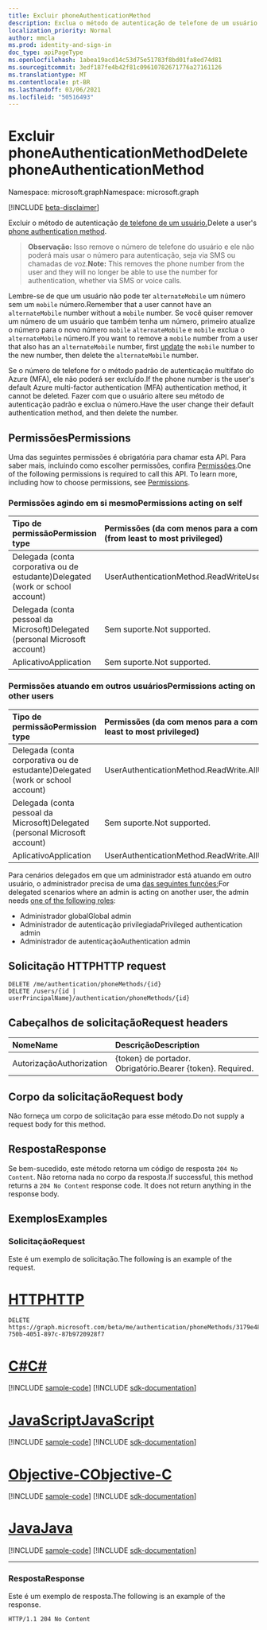 ```yaml
---
title: Excluir phoneAuthenticationMethod
description: Exclua o método de autenticação de telefone de um usuário.
localization_priority: Normal
author: mmcla
ms.prod: identity-and-sign-in
doc_type: apiPageType
ms.openlocfilehash: 1abea19acd14c53d75e51783f8bd01fa8ed74d81
ms.sourcegitcommit: 3edf187fe4b42f81c09610782671776a27161126
ms.translationtype: MT
ms.contentlocale: pt-BR
ms.lasthandoff: 03/06/2021
ms.locfileid: "50516493"
---
```

# <a name="delete-phoneauthenticationmethod"></a><span data-ttu-id="9b3ed-103">Excluir phoneAuthenticationMethod</span><span class="sxs-lookup"><span data-stu-id="9b3ed-103">Delete phoneAuthenticationMethod</span></span>

<span data-ttu-id="9b3ed-104">Namespace: microsoft.graph</span><span class="sxs-lookup"><span data-stu-id="9b3ed-104">Namespace: microsoft.graph</span></span>

[!INCLUDE [beta-disclaimer](../../includes/beta-disclaimer.md)]

<span data-ttu-id="9b3ed-105">Excluir o método de autenticação [de telefone de um usuário.](../resources/phoneauthenticationmethod.md)</span><span class="sxs-lookup"><span data-stu-id="9b3ed-105">Delete a user's [phone authentication method](../resources/phoneauthenticationmethod.md).</span></span> 

><span data-ttu-id="9b3ed-106">**Observação:** Isso remove o número de telefone do usuário e ele não poderá mais usar o número para autenticação, seja via SMS ou chamadas de voz.</span><span class="sxs-lookup"><span data-stu-id="9b3ed-106">**Note:** This removes the phone number from the user and they will no longer be able to use the number for authentication, whether via SMS or voice calls.</span></span>

<span data-ttu-id="9b3ed-107">Lembre-se de que um usuário não pode ter `alternateMobile` um número sem um `mobile` número.</span><span class="sxs-lookup"><span data-stu-id="9b3ed-107">Remember that a user cannot have an `alternateMobile` number without a `mobile` number.</span></span> <span data-ttu-id="9b3ed-108">Se você quiser remover um número de um usuário que também tenha um número, primeiro atualize o número para o novo número `mobile` `alternateMobile` e [](phoneauthenticationmethod-update.md) `mobile` exclua o `alternateMobile` número.</span><span class="sxs-lookup"><span data-stu-id="9b3ed-108">If you want to remove a `mobile` number from a user that also has an `alternateMobile` number, first [update](phoneauthenticationmethod-update.md) the `mobile` number to the new number, then delete the `alternateMobile` number.</span></span>

<span data-ttu-id="9b3ed-109">Se o número de telefone for o método padrão de autenticação multifato do Azure (MFA), ele não poderá ser excluído.</span><span class="sxs-lookup"><span data-stu-id="9b3ed-109">If the phone number is the user's default Azure multi-factor authentication (MFA) authentication method, it cannot be deleted.</span></span> <span data-ttu-id="9b3ed-110">Fazer com que o usuário altere seu método de autenticação padrão e exclua o número.</span><span class="sxs-lookup"><span data-stu-id="9b3ed-110">Have the user change their default authentication method, and then delete the number.</span></span>

## <a name="permissions"></a><span data-ttu-id="9b3ed-111">Permissões</span><span class="sxs-lookup"><span data-stu-id="9b3ed-111">Permissions</span></span>

<span data-ttu-id="9b3ed-p103">Uma das seguintes permissões é obrigatória para chamar esta API. Para saber mais, incluindo como escolher permissões, confira [Permissões](/graph/permissions-reference).</span><span class="sxs-lookup"><span data-stu-id="9b3ed-p103">One of the following permissions is required to call this API. To learn more, including how to choose permissions, see [Permissions](/graph/permissions-reference).</span></span>

### <a name="permissions-acting-on-self"></a><span data-ttu-id="9b3ed-114">Permissões agindo em si mesmo</span><span class="sxs-lookup"><span data-stu-id="9b3ed-114">Permissions acting on self</span></span>

|<span data-ttu-id="9b3ed-115">Tipo de permissão</span><span class="sxs-lookup"><span data-stu-id="9b3ed-115">Permission type</span></span>      | <span data-ttu-id="9b3ed-116">Permissões (da com menos para a com mais privilégios)</span><span class="sxs-lookup"><span data-stu-id="9b3ed-116">Permissions (from least to most privileged)</span></span>              |
|:---------------------------------------|:-------------------------|
| <span data-ttu-id="9b3ed-117">Delegada (conta corporativa ou de estudante)</span><span class="sxs-lookup"><span data-stu-id="9b3ed-117">Delegated (work or school account)</span></span>     | <span data-ttu-id="9b3ed-118">UserAuthenticationMethod.ReadWrite</span><span class="sxs-lookup"><span data-stu-id="9b3ed-118">UserAuthenticationMethod.ReadWrite</span></span> |
| <span data-ttu-id="9b3ed-119">Delegada (conta pessoal da Microsoft)</span><span class="sxs-lookup"><span data-stu-id="9b3ed-119">Delegated (personal Microsoft account)</span></span> | <span data-ttu-id="9b3ed-120">Sem suporte.</span><span class="sxs-lookup"><span data-stu-id="9b3ed-120">Not supported.</span></span> |
| <span data-ttu-id="9b3ed-121">Aplicativo</span><span class="sxs-lookup"><span data-stu-id="9b3ed-121">Application</span></span>                            | <span data-ttu-id="9b3ed-122">Sem suporte.</span><span class="sxs-lookup"><span data-stu-id="9b3ed-122">Not supported.</span></span> |

### <a name="permissions-acting-on-other-users"></a><span data-ttu-id="9b3ed-123">Permissões atuando em outros usuários</span><span class="sxs-lookup"><span data-stu-id="9b3ed-123">Permissions acting on other users</span></span>

|<span data-ttu-id="9b3ed-124">Tipo de permissão</span><span class="sxs-lookup"><span data-stu-id="9b3ed-124">Permission type</span></span>      | <span data-ttu-id="9b3ed-125">Permissões (da com menos para a com mais privilégios)</span><span class="sxs-lookup"><span data-stu-id="9b3ed-125">Permissions (from least to most privileged)</span></span>              |
|:---------------------------------------|:-------------------------|
| <span data-ttu-id="9b3ed-126">Delegada (conta corporativa ou de estudante)</span><span class="sxs-lookup"><span data-stu-id="9b3ed-126">Delegated (work or school account)</span></span>     | <span data-ttu-id="9b3ed-127">UserAuthenticationMethod.ReadWrite.All</span><span class="sxs-lookup"><span data-stu-id="9b3ed-127">UserAuthenticationMethod.ReadWrite.All</span></span> |
| <span data-ttu-id="9b3ed-128">Delegada (conta pessoal da Microsoft)</span><span class="sxs-lookup"><span data-stu-id="9b3ed-128">Delegated (personal Microsoft account)</span></span> | <span data-ttu-id="9b3ed-129">Sem suporte.</span><span class="sxs-lookup"><span data-stu-id="9b3ed-129">Not supported.</span></span> |
| <span data-ttu-id="9b3ed-130">Aplicativo</span><span class="sxs-lookup"><span data-stu-id="9b3ed-130">Application</span></span>                            | <span data-ttu-id="9b3ed-131">UserAuthenticationMethod.ReadWrite.All</span><span class="sxs-lookup"><span data-stu-id="9b3ed-131">UserAuthenticationMethod.ReadWrite.All</span></span> |

<span data-ttu-id="9b3ed-132">Para cenários delegados em que um administrador está atuando em outro usuário, o administrador precisa de uma [das seguintes funções:](/azure/active-directory/users-groups-roles/directory-assign-admin-roles#available-roles)</span><span class="sxs-lookup"><span data-stu-id="9b3ed-132">For delegated scenarios where an admin is acting on another user, the admin needs [one of the following roles](/azure/active-directory/users-groups-roles/directory-assign-admin-roles#available-roles):</span></span>
* <span data-ttu-id="9b3ed-133">Administrador global</span><span class="sxs-lookup"><span data-stu-id="9b3ed-133">Global admin</span></span>
* <span data-ttu-id="9b3ed-134">Administrador de autenticação privilegiada</span><span class="sxs-lookup"><span data-stu-id="9b3ed-134">Privileged authentication admin</span></span>
* <span data-ttu-id="9b3ed-135">Administrador de autenticação</span><span class="sxs-lookup"><span data-stu-id="9b3ed-135">Authentication admin</span></span>

## <a name="http-request"></a><span data-ttu-id="9b3ed-136">Solicitação HTTP</span><span class="sxs-lookup"><span data-stu-id="9b3ed-136">HTTP request</span></span>

<!-- { "blockType": "ignored" } -->

```http
DELETE /me/authentication/phoneMethods/{id}
DELETE /users/{id | userPrincipalName}/authentication/phoneMethods/{id}
```

## <a name="request-headers"></a><span data-ttu-id="9b3ed-137">Cabeçalhos de solicitação</span><span class="sxs-lookup"><span data-stu-id="9b3ed-137">Request headers</span></span>

| <span data-ttu-id="9b3ed-138">Nome</span><span class="sxs-lookup"><span data-stu-id="9b3ed-138">Name</span></span>          | <span data-ttu-id="9b3ed-139">Descrição</span><span class="sxs-lookup"><span data-stu-id="9b3ed-139">Description</span></span>   |
|:--------------|:--------------|
| <span data-ttu-id="9b3ed-140">Autorização</span><span class="sxs-lookup"><span data-stu-id="9b3ed-140">Authorization</span></span> | <span data-ttu-id="9b3ed-p104">{token} de portador. Obrigatório.</span><span class="sxs-lookup"><span data-stu-id="9b3ed-p104">Bearer {token}. Required.</span></span> |

## <a name="request-body"></a><span data-ttu-id="9b3ed-143">Corpo da solicitação</span><span class="sxs-lookup"><span data-stu-id="9b3ed-143">Request body</span></span>

<span data-ttu-id="9b3ed-144">Não forneça um corpo de solicitação para esse método.</span><span class="sxs-lookup"><span data-stu-id="9b3ed-144">Do not supply a request body for this method.</span></span>

## <a name="response"></a><span data-ttu-id="9b3ed-145">Resposta</span><span class="sxs-lookup"><span data-stu-id="9b3ed-145">Response</span></span>

<span data-ttu-id="9b3ed-p105">Se bem-sucedido, este método retorna um código de resposta `204 No Content`. Não retorna nada no corpo da resposta.</span><span class="sxs-lookup"><span data-stu-id="9b3ed-p105">If successful, this method returns a `204 No Content` response code. It does not return anything in the response body.</span></span>

## <a name="examples"></a><span data-ttu-id="9b3ed-148">Exemplos</span><span class="sxs-lookup"><span data-stu-id="9b3ed-148">Examples</span></span>

### <a name="request"></a><span data-ttu-id="9b3ed-149">Solicitação</span><span class="sxs-lookup"><span data-stu-id="9b3ed-149">Request</span></span>

<span data-ttu-id="9b3ed-150">Este é um exemplo de solicitação.</span><span class="sxs-lookup"><span data-stu-id="9b3ed-150">The following is an example of the request.</span></span>

# <a name="http"></a>[<span data-ttu-id="9b3ed-151">HTTP</span><span class="sxs-lookup"><span data-stu-id="9b3ed-151">HTTP</span></span>](#tab/http)
<!-- {
  "blockType": "request",
  "name": "delete_phoneauthenticationmethod"
}-->

```http
DELETE https://graph.microsoft.com/beta/me/authentication/phoneMethods/3179e48a-750b-4051-897c-87b9720928f7
```
# <a name="c"></a>[<span data-ttu-id="9b3ed-152">C#</span><span class="sxs-lookup"><span data-stu-id="9b3ed-152">C#</span></span>](#tab/csharp)
[!INCLUDE [sample-code](../includes/snippets/csharp/delete-phoneauthenticationmethod-csharp-snippets.md)]
[!INCLUDE [sdk-documentation](../includes/snippets/snippets-sdk-documentation-link.md)]

# <a name="javascript"></a>[<span data-ttu-id="9b3ed-153">JavaScript</span><span class="sxs-lookup"><span data-stu-id="9b3ed-153">JavaScript</span></span>](#tab/javascript)
[!INCLUDE [sample-code](../includes/snippets/javascript/delete-phoneauthenticationmethod-javascript-snippets.md)]
[!INCLUDE [sdk-documentation](../includes/snippets/snippets-sdk-documentation-link.md)]

# <a name="objective-c"></a>[<span data-ttu-id="9b3ed-154">Objective-C</span><span class="sxs-lookup"><span data-stu-id="9b3ed-154">Objective-C</span></span>](#tab/objc)
[!INCLUDE [sample-code](../includes/snippets/objc/delete-phoneauthenticationmethod-objc-snippets.md)]
[!INCLUDE [sdk-documentation](../includes/snippets/snippets-sdk-documentation-link.md)]

# <a name="java"></a>[<span data-ttu-id="9b3ed-155">Java</span><span class="sxs-lookup"><span data-stu-id="9b3ed-155">Java</span></span>](#tab/java)
[!INCLUDE [sample-code](../includes/snippets/java/delete-phoneauthenticationmethod-java-snippets.md)]
[!INCLUDE [sdk-documentation](../includes/snippets/snippets-sdk-documentation-link.md)]

---


### <a name="response"></a><span data-ttu-id="9b3ed-156">Resposta</span><span class="sxs-lookup"><span data-stu-id="9b3ed-156">Response</span></span>

<span data-ttu-id="9b3ed-157">Este é um exemplo de resposta.</span><span class="sxs-lookup"><span data-stu-id="9b3ed-157">The following is an example of the response.</span></span>

<!-- {
  "blockType": "response",
  "truncated": true
} -->

```http
HTTP/1.1 204 No Content
```

<!-- uuid: 16cd6b66-4b1a-43a1-adaf-3a886856ed98
2019-02-04 14:57:30 UTC -->
<!-- {
  "type": "#page.annotation",
  "description": "Delete phoneAuthenticationMethod",
  "keywords": "",
  "section": "documentation",
  "tocPath": ""
}-->
